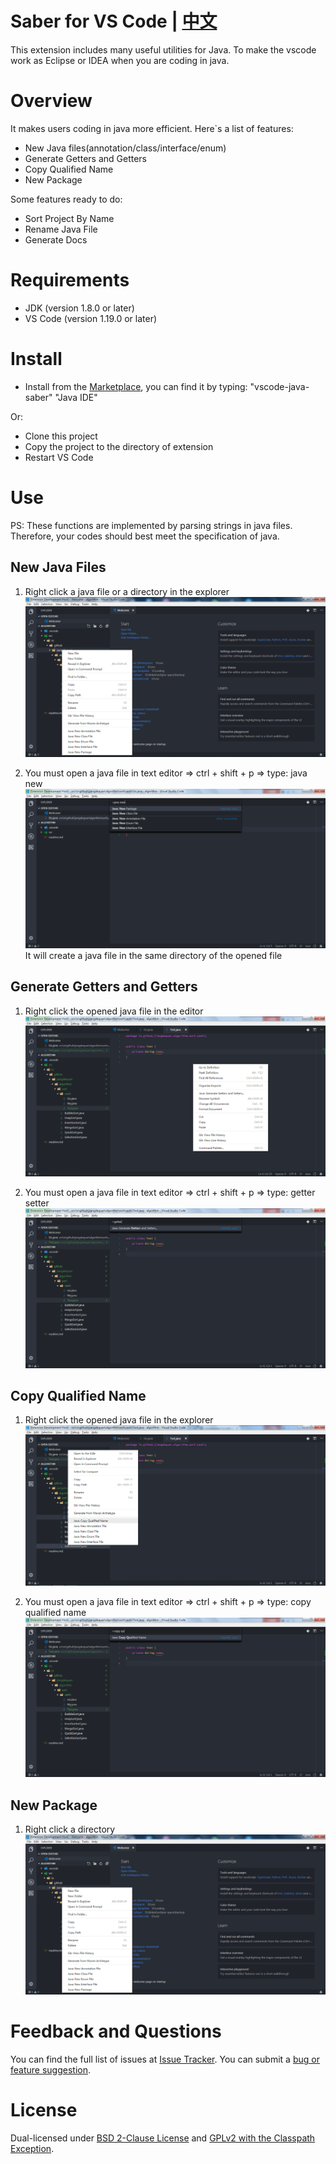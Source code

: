 # Saber for VS Code | [中文](README_CN.md)
This extension includes many useful utilities for Java. To make the vscode work as Eclipse or IDEA when you are coding in java.

# Overview
It makes users coding in java more efficient. Here`s a list of features:
* New Java files(annotation/class/interface/enum)
* Generate Getters and Getters
* Copy Qualified Name
* New Package

Some features ready to do:
* Sort Project By Name
* Rename Java File
* Generate Docs

# Requirements
* JDK (version 1.8.0 or later)
* VS Code (version 1.19.0 or later)

# Install
* Install from the [Marketplace](https://marketplace.visualstudio.com/), you can find it by typing: "vscode-java-saber" "Java IDE"

Or:  

* Clone this project
* Copy the project to the directory of extension
* Restart VS Code

# Use
PS: These functions are implemented by parsing strings in java files. Therefore, your codes should best meet the specification of java.

## New Java Files
1. Right click a java file or a directory in the explorer
![Alt text](./preview/java.ide.new.java.file.png)

2. You must open a java file in text editor => ctrl + shift + p => type: java new
![Alt text](./preview/java.ide.new.java.file.cmd.png)
It will create a java file in the same directory of the opened file

## Generate Getters and Getters
1. Right click the opened java file in the editor
![Alt text](./preview/java.ide.generate.getter.setter.png)

2. You must open a java file in text editor => ctrl + shift + p => type: getter setter
![Alt text](./preview/java.ide.generate.getter.setter.cmd.png)

## Copy Qualified Name
1. Right click the opened java file in the explorer
![Alt text](./preview/java.ide.copy.qualified.name.png)

2. You must open a java file in text editor => ctrl + shift + p => type: copy qualified name
![Alt text](./preview/java.ide.copy.qualified.name.cmd.png)

## New Package
1. Right click a directory
![Alt text](./preview/java.ide.new.package.png)

# Feedback and Questions
You can find the full list of issues at [Issue Tracker](https://github.com/jiangdequan/vscode-java-saber/issues). You can submit a [bug or feature suggestion](https://github.com/jiangdequan/vscode-java-saber/issues/new).

# License
Dual-licensed under [BSD 2-Clause License](http://opensource.org/licenses/BSD-2-Clause) and [GPLv2 with the Classpath Exception](http://openjdk.java.net/legal/gplv2+ce.html).